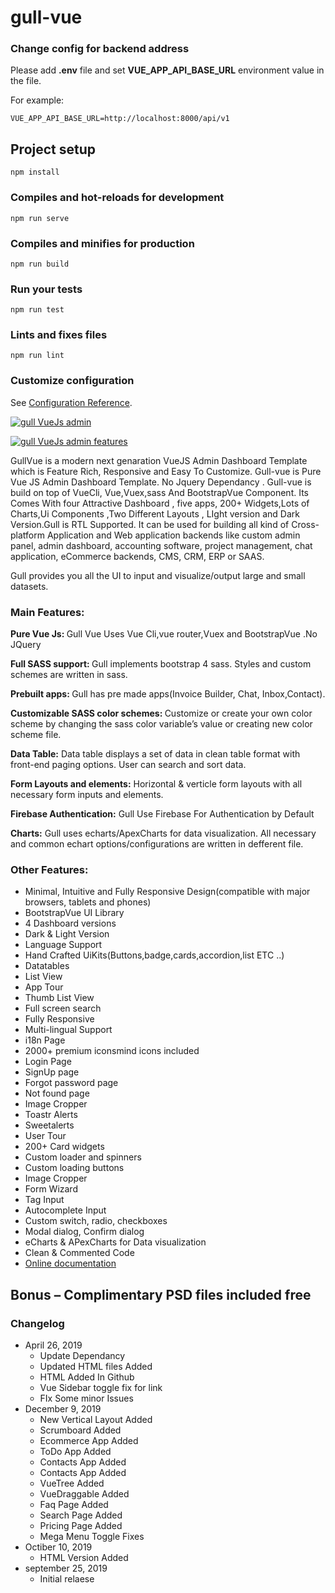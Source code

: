 # gull-vue

### Change config for backend address
<p> Please add <strong>.env</strong> file and set <strong>VUE_APP_API_BASE_URL</strong> environment value in the file.
</p>

For example:

```
VUE_APP_API_BASE_URL=http://localhost:8000/api/v1
```

## Project setup

```
npm install
```

### Compiles and hot-reloads for development

```
npm run serve
```

### Compiles and minifies for production

```
npm run build
```

### Run your tests

```
npm run test
```

### Lints and fixes files

```
npm run lint
```

### Customize configuration

See [Configuration Reference](https://cli.vuejs.org/config/).

<p>
    <a href=""><img src="https://ui-lib.com/wp-content/uploads/2019/08/gull-vue-2in1.jpg" alt="gull VueJs admin"></a>
</p>

<p>
    <a href=""><img src="https://ui-lib.com/wp-content/uploads/2019/09/gull-vue-features.jpg"
            alt="gull VueJs admin features"></a>
</p>
<p>GullVue is a modern next genaration VueJS Admin Dashboard Template which is Feature Rich, Responsive and Easy To
    Customize.
    Gull-vue is Pure Vue JS Admin Dashboard Template. No Jquery Dependancy . Gull-vue is build on top of VueCli,
    Vue,Vuex,sass
    And
    BootstrapVue Component. Its Comes With four Attractive Dashboard , five apps, 200+ Widgets,Lots of Charts,Ui
    Components
    ,Two Different Layouts , LIght version and Dark Version.Gull is RTL Supported. It can be used for
    building all kind of Cross-platform Application and Web application backends like custom admin panel, admin
    dashboard, accounting software, project management, chat application, eCommerce backends, CMS, CRM, ERP or SAAS.</p>
<p>Gull provides you all the UI to input and visualize/output large and small datasets.</p>

<h3>Main Features:</h3>

<p><strong>Pure Vue Js: </strong>Gull Vue Uses Vue Cli,vue router,Vuex and BootstrapVue .No JQuery </p>
<p><strong>Full SASS support: </strong>Gull implements bootstrap 4 sass. Styles and custom schemes are written in sass.
</p>
<p><strong>Prebuilt apps: </strong>Gull has pre made apps(Invoice Builder, Chat, Inbox,Contact).</p>

<p><strong>Customizable SASS color schemes: </strong> Customize or create your own color scheme by changing the sass
    color variable&#8217;s value or creating new color scheme file.</p>

<p><strong>Data Table:</strong> Data table displays a set of data in clean table format with front-end paging options.
    User can search and sort data.</p>
<p><strong>Form Layouts and elements:</strong> Horizontal & verticle form layouts with all necessary form inputs and
    elements.</p>
<p><strong>Firebase Authentication:</strong> Gull Use Firebase For Authentication by Default</p>
<p><strong>Charts:</strong> Gull uses echarts/ApexCharts for data visualization. All necessary and common echart
    options/configurations are written in defferent file.</p>
<h3>Other Features:</h3>

<ul>
    <li>Minimal, Intuitive and Fully Responsive Design(compatible with major browsers, tablets and phones)</li>
    <li>BootstrapVue UI Library</li>
    <li>4 Dashboard versions</li>
    <li>Dark & Light Version</li>
    <li>Language Support</li>
    <li>Hand Crafted UiKits(Buttons,badge,cards,accordion,list ETC ..)</li>
    <li>Datatables</li>
    <li>List View</li>
    <li>App Tour</li>
    <li>
        Thumb List View</li>
    <li>Full screen search</li>
    <li>Fully Responsive</li>
    <li>Multi-lingual Support</li>
    <li>i18n Page
    </li>
    <li>2000+ premium iconsmind icons included</li>
    <li>Login Page</li>
    <li>SignUp page</li>
    <li>Forgot password page</li>
    <li>Not found page</li>
    <li>Image Cropper</li>
    <li>Toastr Alerts</li>
    <li>Sweetalerts</li>
    <li>User Tour</li>
    <li>200+ Card widgets</li>
    <li>Custom loader and spinners</li>
    <li>Custom loading buttons</li>
    <li>Image Cropper</li>
    <li>Form Wizard</li>
    <li>Tag Input</li>
    <li>Autocomplete Input</li>
    <li>Custom switch, radio, checkboxes</li>
    <li>Modal dialog, Confirm dialog</li>
    <li>eCharts & APexCharts for Data visualization</li>
    <li>Clean &#38; Commented Code</li>
    <li><a target="_blank" href="http://demos.ui-lib.com/gull-vue-doc">Online documentation</a></li>
</ul>

<h2>Bonus – Complimentary PSD files included free</h2>

<h3>Changelog</h3>
<ul>
<li>
        April 26, 2019
        <ul>
            <li>Update Dependancy</li>
            <li>Updated HTML files Added</li>
            <li>HTML Added In Github</li>
            <li>Vue Sidebar toggle fix for link</li>
            <li>FIx Some minor Issues</li>
        </ul>
    </li>

<li>
        December 9, 2019
        <ul>
            <li>New Vertical Layout Added</li>
            <li>Scrumboard Added</li>
            <li>Ecommerce App Added</li>
            <li>ToDo App Added</li>
            <li>Contacts App Added</li>
            <li>Contacts App Added</li>
            <li>VueTree Added</li>
            <li>VueDraggable Added</li>
            <li>Faq Page Added</li>
            <li>Search Page Added</li>
            <li>Pricing Page Added</li>
            <li>Mega Menu Toggle Fixes</li>
        </ul>
    </li>
 <li>
        Octiber 10, 2019
        <ul>
            <li>HTML Version Added</li>
        </ul>
    </li>
    <li>
        september 25, 2019
        <ul>
            <li>Initial relaese</li>
        </ul>
    </li>

</ul>
